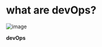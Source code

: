 # what are devOps?

![image](https://user-images.githubusercontent.com/71969867/99185844-705f9780-2772-11eb-8e11-ca8fc768f1f0.png)

**devOps**
